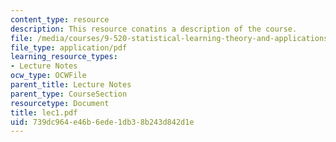 ```yaml
---
content_type: resource
description: This resource conatins a description of the course.
file: /media/courses/9-520-statistical-learning-theory-and-applications-spring-2006/739dc964e46b6ede1db38b243d842d1e_lec1.pdf
file_type: application/pdf
learning_resource_types:
- Lecture Notes
ocw_type: OCWFile
parent_title: Lecture Notes
parent_type: CourseSection
resourcetype: Document
title: lec1.pdf
uid: 739dc964-e46b-6ede-1db3-8b243d842d1e
---
```

